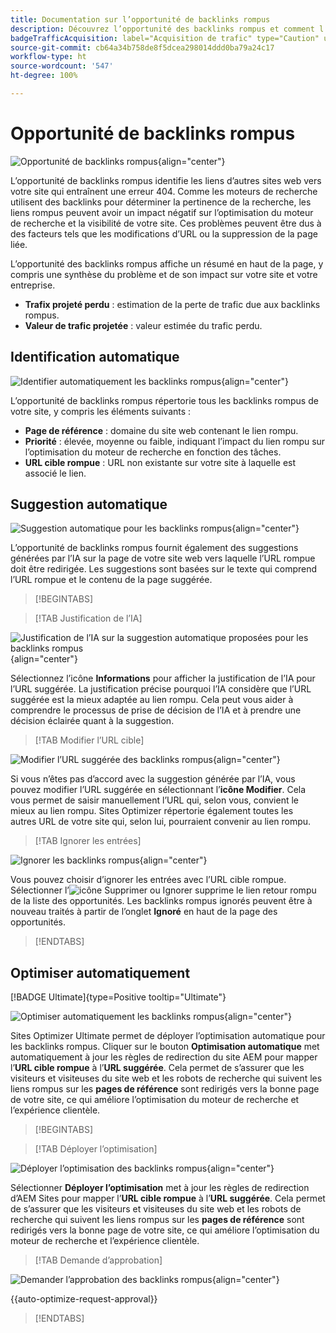 ```yaml
---
title: Documentation sur l’opportunité de backlinks rompus
description: Découvrez l’opportunité des backlinks rompus et comment l’utiliser pour améliorer l’acquisition du trafic.
badgeTrafficAcquisition: label="Acquisition de trafic" type="Caution" url="../../opportunity-types/traffic-acquisition.md" tooltip="Acquisition de trafic"
source-git-commit: cb64a34b758de8f5dcea298014ddd0ba79a24c17
workflow-type: ht
source-wordcount: '547'
ht-degree: 100%

---
```



# Opportunité de backlinks rompus

![Opportunité de backlinks rompus](./assets/broken-backlinks/hero.png){align="center"}

L’opportunité de backlinks rompus identifie les liens d’autres sites web vers votre site qui entraînent une erreur 404. Comme les moteurs de recherche utilisent des backlinks pour déterminer la pertinence de la recherche, les liens rompus peuvent avoir un impact négatif sur l’optimisation du moteur de recherche et la visibilité de votre site. Ces problèmes peuvent être dus à des facteurs tels que les modifications d’URL ou la suppression de la page liée.

L’opportunité des backlinks rompus affiche un résumé en haut de la page, y compris une synthèse du problème et de son impact sur votre site et votre entreprise.

* **Trafix projeté perdu** : estimation de la perte de trafic due aux backlinks rompus.
* **Valeur de trafic projetée** : valeur estimée du trafic perdu.

## Identification automatique

![Identifier automatiquement les backlinks rompus](./assets/broken-backlinks/auto-identify.png){align="center"}

L’opportunité de backlinks rompus répertorie tous les backlinks rompus de votre site, y compris les éléments suivants :

* **Page de référence** : domaine du site web contenant le lien rompu.
* **Priorité** : élevée, moyenne ou faible, indiquant l’impact du lien rompu sur l’optimisation du moteur de recherche en fonction des tâches.
* **URL cible rompue** : URL non existante sur votre site à laquelle est associé le lien.

## Suggestion automatique

![Suggestion automatique pour les backlinks rompus](./assets/broken-backlinks/auto-suggest.png){align="center"}

L’opportunité de backlinks rompus fournit également des suggestions générées par l’IA sur la page de votre site web vers laquelle l’URL rompue doit être redirigée. Les suggestions sont basées sur le texte qui comprend l’URL rompue et le contenu de la page suggérée.


>[!BEGINTABS]

>[!TAB Justification de l’IA]

![Justification de l’IA sur la suggestion automatique proposées pour les backlinks rompus](./assets/broken-backlinks/auto-suggest-ai-rationale.png){align="center"}

Sélectionnez l’icône **Informations** pour afficher la justification de l’IA pour l’URL suggérée. La justification précise pourquoi l’IA considère que l’URL suggérée est la mieux adaptée au lien rompu. Cela peut vous aider à comprendre le processus de prise de décision de l’IA et à prendre une décision éclairée quant à la suggestion.

>[!TAB Modifier l’URL cible]

![Modifier l’URL suggérée des backlinks rompus](./assets/broken-backlinks/edit-target-url.png){align="center"}

Si vous n’êtes pas d’accord avec la suggestion générée par l’IA, vous pouvez modifier l’URL suggérée en sélectionnant l’**icône Modifier**. Cela vous permet de saisir manuellement l’URL qui, selon vous, convient le mieux au lien rompu. Sites Optimizer répertorie également toutes les autres URL de votre site qui, selon lui, pourraient convenir au lien rompu.

>[!TAB Ignorer les entrées]

![Ignorer les backlinks rompus](./assets/broken-backlinks/ignore.png){align="center"}

Vous pouvez choisir d’ignorer les entrées avec l’URL cible rompue. Sélectionner l’![icône Supprimer ou Ignorer](https://spectrum.adobe.com/static/icons/ui_18/CrossSize500.svg) supprime le lien retour rompu de la liste des opportunités. Les backlinks rompus ignorés peuvent être à nouveau traités à partir de l’onglet **Ignoré** en haut de la page des opportunités.

>[!ENDTABS]

## Optimiser automatiquement

[!BADGE Ultimate]{type=Positive tooltip="Ultimate"}

![Optimiser automatiquement les backlinks rompus](./assets/broken-backlinks/auto-optimize.png){align="center"}

Sites Optimizer Ultimate permet de déployer l’optimisation automatique pour les backlinks rompus. Cliquer sur le bouton **Optimisation automatique** met automatiquement à jour les règles de redirection du site AEM pour mapper l’**URL cible rompue** à l’**URL suggérée**. Cela permet de s’assurer que les visiteurs et visiteuses du site web et les robots de recherche qui suivent les liens rompus sur les **pages de référence** sont redirigés vers la bonne page de votre site, ce qui améliore l’optimisation du moteur de recherche et l’expérience clientèle.

>[!BEGINTABS]

>[!TAB Déployer l’optimisation]

![Déployer l’optimisation des backlinks rompus](./assets/broken-backlinks/deploy-optimization.png){align="center"}

Sélectionner **Déployer l’optimisation** met à jour les règles de redirection d’AEM Sites pour mapper l’**URL cible rompue** à l’**URL suggérée**. Cela permet de s’assurer que les visiteurs et visiteuses du site web et les robots de recherche qui suivent les liens rompus sur les **pages de référence** sont redirigés vers la bonne page de votre site, ce qui améliore l’optimisation du moteur de recherche et l’expérience clientèle.

>[!TAB Demande d’approbation]

![Demander l’approbation des backlinks rompus](./assets/broken-backlinks/request-approval.png){align="center"}

{{auto-optimize-request-approval}}

>[!ENDTABS]
